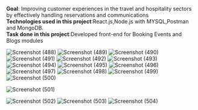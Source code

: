 **Goal**: Improving customer experiences in the travel and hospitality sectors by effectively handling reservations and communications<br />
**Technologies used in this project**:React.js,Node.js with MYSQL,Postman and MongoDB.<br />
**Task done in this project**:Developed  front-end for Booking Events and Blogs modules

![Screenshot (488)](https://github.com/klu-2100032567/Event-Management-System/assets/121150348/976be9d5-f892-42e7-ad85-0acb8c1ebf40)
![Screenshot (489)](https://github.com/klu-2100032567/Event-Management-System/assets/121150348/71f6d1ad-cfcc-400f-9118-f7ceecae5976)
![Screenshot (490)](https://github.com/klu-2100032567/Event-Management-System/assets/121150348/ab850f49-bb9b-4bbb-be83-6fa25d33254b)
![Screenshot (491)](https://github.com/klu-2100032567/Event-Management-System/assets/121150348/a7f1f1f7-6f79-4bb4-ab00-01ce81bb3080)
![Screenshot (492)](https://github.com/klu-2100032567/Event-Management-System/assets/121150348/6ad77873-54e4-4b29-b322-b317034f8253)
![Screenshot (493)](https://github.com/klu-2100032567/Event-Management-System/assets/121150348/6c9d5eec-421d-4d17-8325-ae57da32b11c)
![Screenshot (494)](https://github.com/klu-2100032567/Event-Management-System/assets/121150348/6dabe18c-0338-4b8f-b691-331d92a51732)
![Screenshot (495)](https://github.com/klu-2100032567/Event-Management-System/assets/121150348/b683b6b7-15ee-44d3-b01f-7a6ec616ddc2)
![Screenshot (496)](https://github.com/klu-2100032567/Event-Management-System/assets/121150348/05f6951b-b409-405d-8250-d6bd748d3063)
![Screenshot (497)](https://github.com/klu-2100032567/Event-Management-System/assets/121150348/fe6b7cea-5952-401c-94e1-412c6bed27e8)
![Screenshot (498)](https://github.com/klu-2100032567/Event-Management-System/assets/121150348/c2c9aa9d-1a80-4788-aeff-07b6be7a45e2)
![Screenshot (499)](https://github.com/klu-2100032567/Event-Management-System/assets/121150348/02561c23-e53b-466b-9eda-3a53f2e9e462)
![Screenshot (500)](https://github.com/klu-2100032567/Event-Management-System/assets/121150348/22ce6e6f-02f0-4eaa-b48a-927983703a8e)

![Screenshot (501)](https://github.com/klu-2100032567/Event-Management-System/assets/121150348/f33eb0b1-ebf2-4431-8a0b-c66294738040)

![Screenshot (502)](https://github.com/klu-2100032567/Event-Management-System/assets/121150348/5efb9771-d4b3-4cf9-8a00-9ea865e0be8a)
![Screenshot (503)](https://github.com/klu-2100032567/Event-Management-System/assets/121150348/6a8d3c4e-fe65-47a8-91fa-dd64a45fa158)
![Screenshot (504)](https://github.com/klu-2100032567/Event-Management-System/assets/121150348/99ec8988-5a0b-438b-9e43-7d586497acf1)
